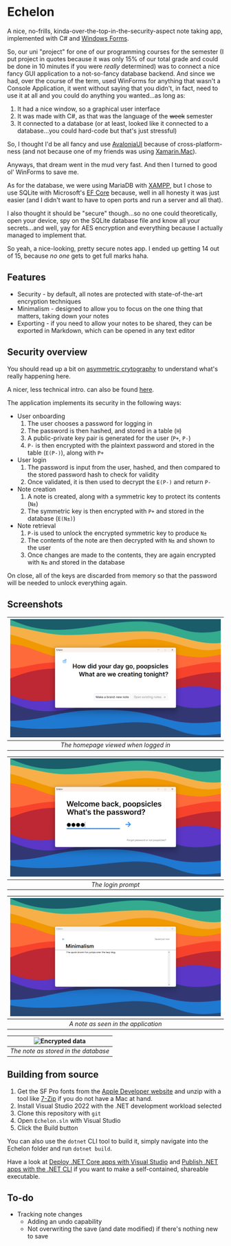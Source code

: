 # Echelon

A nice, no-frills, kinda-over-the-top-in-the-security-aspect note taking app, implemented with C# and [Windows Forms](https://docs.microsoft.com/en-us/dotnet/desktop/winforms/overview/?view=netdesktop-6.0#introduction).

So, our uni "project" for one of our programming courses for the semester (I put project in quotes because it was only 15% of our total grade and could be done in 10 minutes if you were *really* determined) was to connect a nice fancy GUI application to a not-so-fancy database backend. And since we had, over the course of the term, used WinForms for anything that wasn't a Console Application, it went without saying that you didn't, in fact, need to use it at all and you could do anything you wanted...as long as:

1. It had a nice window, so a graphical user interface
2. It was made with C#, as that was the language of the ~~week~~ semester
3. It connected to a database (or at least, looked like it connected to a database...you could hard-code but that's just stressful)

So, I thought I'd be all fancy and use [AvaloniaUI](https://avaloniaui.net/) because of cross-platform-ness (and not because one of my friends was using [Xamarin.Mac](https://visualstudio.microsoft.com/vs/mac/xamarin/)).

Anyways, that dream went in the mud very fast.
And then I turned to good ol' WinForms to save me.

As for the database, we were using MariaDB with [XAMPP](https://www.apachefriends.org/), but I chose to use SQLite with Microsoft's [EF Core](https://docs.microsoft.com/en-us/ef/core/) because, well in all honesty it was just easier (and I didn't want to have to open ports and run a server and all that).

I also thought it should be "secure" though...so no one could theoretically, open your device, spy on the SQLite database file and know all your secrets...and well, yay for AES encryption and everything because I actually managed to implement that.

So yeah, a nice-looking, pretty secure notes app.
I ended up getting 14 out of 15, because *no one* gets to get full marks haha.

## Features

- Security - by default, all notes are protected with state-of-the-art encryption techniques
- Minimalism - designed to allow you to focus on the one thing that matters, taking down your notes
- Exporting - if you need to allow your notes to be shared, they can be exported in Markdown, which can be opened in any text editor

## Security overview

You should read up a bit on [asymmetric crytography](https://en.wikipedia.org/wiki/Public-key_cryptography) to understand what's really happening here.

A nicer, less technical intro. can also be found [here](https://www.techtarget.com/searchsecurity/definition/asymmetric-cryptography).

The application implements its security in the following ways:

- User onboarding
  1. The user chooses a password for logging in
  2. The password is then hashed, and stored in a table (`H`)
  3. A public-private key pair is generated for the user (`P+`, `P-`)
  4. `P-` is then encrypted with the plaintext password and stored in the table (`E(P-)`), along with `P+`
- User login
  1. The password is input from the user, hashed, and then compared to the stored password hash to check for validity
  2. Once validated, it is then used to decrypt the `E(P-)` and return `P-`
- Note creation
  1. A note is created, along with a symmetric key to protect its contents (`N±`)
  2. The symmetric key is then encrypted with `P+` and stored in the database (`E(N±)`)
- Note retrieval
  1. `P-`is used to unlock the encrypted symmetric key to produce `N±`
  2. The contents of the note are then decrypted with `N±` and shown to the user
  3. Once changes are made to the contents, they are again encrypted with `N±` and stored in the database

On close, all of the keys are discarded from memory so that the password will be needed to unlock everything again.

## Screenshots

| ![Homepage](images/home.png) |
|:--:|
| *The homepage viewed when logged in* |

| ![Logging in](images/login.png) |
|:--:|
| *The login prompt* |

| ![Taking a note](images/note.png) |
|:--:|
| *A note as seen in the application* |

| ![Encrypted data](images/sql.png) |
|:--:|
| *The note as stored in the database* |

## Building from source

1. Get the SF Pro fonts from the [Apple Developer website](https://devimages-cdn.apple.com/design/resources/download/SF-Pro.dmg) and unzip with a tool like [7-Zip](https://www.7-zip.org/download.html) if you do not have a Mac at hand.
2. Install Visual Studio 2022 with the .NET development workload selected
3. Clone this repository with `git`
4. Open `Echelon.sln` with Visual Studio
5. Click the Build button

You can also use the `dotnet` CLI tool to build it, simply navigate into the Echelon folder and run `dotnet build`.

Have a look at [Deploy .NET Core apps with Visual Studio](https://docs.microsoft.com/en-us/dotnet/core/deploying/deploy-with-vs?tabs=vs156) and [Publish .NET apps with the .NET CLI](https://docs.microsoft.com/en-us/dotnet/core/deploying/deploy-with-cli) if you want to make a self-contained, shareable executable.

## To-do

- Tracking note changes
  - Adding an undo capability
  - Not overwriting the save (and date modified) if there's nothing new to save
